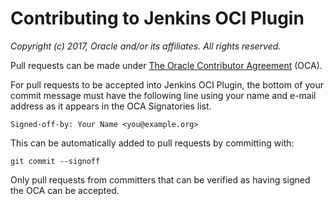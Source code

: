 # Contributing to Jenkins OCI Plugin

*Copyright (c) 2017, Oracle and/or its affiliates. All rights reserved.*

Pull requests can be made under [The Oracle Contributor Agreement](https://www.oracle.com/technetwork/community/oca-486395.html)  (OCA).

For pull requests to be accepted into Jenkins OCI Plugin, the bottom of your commit message must have the following line using your name and e-mail address as it appears in the OCA Signatories list.


    Signed-off-by: Your Name <you@example.org>

This can be automatically added to pull requests by committing with:


    git commit --signoff

Only pull requests from committers that can be verified as having signed the OCA can be accepted.
